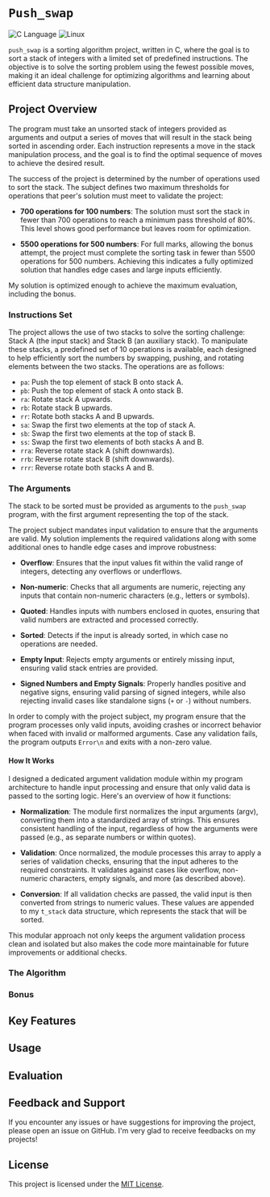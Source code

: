 # `Push_swap`

![C Language](https://img.shields.io/badge/C-00599C?style=for-the-badge&logo=c&logoColor=white)
![Linux](https://img.shields.io/badge/Linux-FCC624?style=for-the-badge&logo=linux&logoColor=black)

`push_swap` is a sorting algorithm project, written in C, where the goal is to sort a stack of integers with a limited set of predefined instructions. The objective is to solve the sorting problem using the fewest possible moves, making it an ideal challenge for optimizing algorithms and learning about efficient data structure manipulation.

## Project Overview

The program must take an unsorted stack of integers provided as arguments and output a series of moves that will result in the stack being sorted in ascending order. Each instruction represents a move in the stack manipulation process, and the goal is to find the optimal sequence of moves to achieve the desired result.

The success of the project is determined by the number of operations used to sort the stack. The subject defines two maximum thresholds for operations that peer's solution must meet to validate the project:

- **700 operations for 100 numbers**: The solution must sort the stack in fewer than 700 operations to reach a minimum pass threshold of 80%. This level shows good performance but leaves room for optimization.

- **5500 operations for 500 numbers**: For full marks, allowing the bonus attempt, the project must complete the sorting task in fewer than 5500 operations for 500 numbers. Achieving this indicates a fully optimized solution that handles edge cases and large inputs efficiently.

My solution is optimized enough to achieve the maximum evaluation, including the bonus.

### Instructions Set

The project allows the use of two stacks to solve the sorting challenge: Stack A (the input stack) and Stack B (an auxiliary stack). To manipulate these stacks, a predefined set of 10 operations is available, each designed to help efficiently sort the numbers by swapping, pushing, and rotating elements between the two stacks. The operations are as follows:

- `pa`: Push the top element of stack B onto stack A.
- `pb`: Push the top element of stack A onto stack B.
- `ra`: Rotate stack A upwards.
- `rb`: Rotate stack B upwards.
- `rr`: Rotate both stacks A and B upwards.
- `sa`: Swap the first two elements at the top of stack A.
- `sb`: Swap the first two elements at the top of stack B.
- `ss`: Swap the first two elements of both stacks A and B.
- `rra`: Reverse rotate stack A (shift downwards).
- `rrb`: Reverse rotate stack B (shift downwards).
- `rrr`: Reverse rotate both stacks A and B.

### The Arguments

The stack to be sorted must be provided as arguments to the `push_swap` program, with the first argument representing the top of the stack.

The project subject mandates input validation to ensure that the arguments are valid. My solution implements the required validations along with some additional ones to handle edge cases and improve robustness:

- **Overflow**: Ensures that the input values fit within the valid range of integers, detecting any overflows or underflows.

- **Non-numeric**: Checks that all arguments are numeric, rejecting any inputs that contain non-numeric characters (e.g., letters or symbols).

- **Quoted**: Handles inputs with numbers enclosed in quotes, ensuring that valid numbers are extracted and processed correctly.

- **Sorted**: Detects if the input is already sorted, in which case no operations are needed.

- **Empty Input**: Rejects empty arguments or entirely missing input, ensuring valid stack entries are provided.

- **Signed Numbers and Empty Signals**: Properly handles positive and negative signs, ensuring valid parsing of signed integers, while also rejecting invalid cases like standalone signs (`+` or `-`) without numbers.

In order to comply with the project subject, my program ensure that the program processes only valid inputs, avoiding crashes or incorrect behavior when faced with invalid or malformed arguments. Case any validation fails, the program outputs `Error\n` and exits with a non-zero value.

#### How It Works

I designed a dedicated argument validation module within my program architecture to handle input processing and ensure that only valid data is passed to the sorting logic. Here's an overview of how it functions:

- **Normalization**: The module first normalizes the input arguments (argv), converting them into a standardized array of strings. This ensures consistent handling of the input, regardless of how the arguments were passed (e.g., as separate numbers or within quotes).

- **Validation**: Once normalized, the module processes this array to apply a series of validation checks, ensuring that the input adheres to the required constraints. It validates against cases like overflow, non-numeric characters, empty signals, and more (as described above).

- **Conversion**: If all validation checks are passed, the valid input is then converted from strings to numeric values. These values are appended to my `t_stack` data structure, which represents the stack that will be sorted.

This modular approach not only keeps the argument validation process clean and isolated but also makes the code more maintainable for future improvements or additional checks.

### The Algorithm

### Bonus

## Key Features

## Usage

## Evaluation

## Feedback and Support

If you encounter any issues or have suggestions for improving the project, please open an issue on GitHub. I'm very glad to receive feedbacks on my projects!

## License

This project is licensed under the [MIT License](LICENSE).
